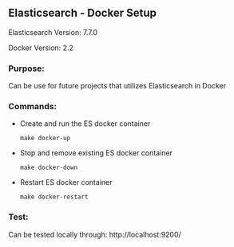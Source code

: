 ## Elasticsearch - Docker Setup

Elasticsearch Version: 7.7.0

Docker Version: 2.2

### Purpose:
Can be use for future projects that utilizes Elasticsearch in Docker

### Commands:
* Create and run the ES docker container

    ```make docker-up```

* Stop and remove existing ES docker container

    ```make docker-down```

* Restart ES docker container

    ```make docker-restart```
    
### Test:
Can be tested locally through: http://localhost:9200/
